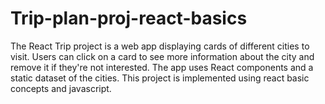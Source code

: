 # Trip-plan-proj-react-basics
The React Trip project is a web app displaying cards of different cities to visit. Users can click on a card to see more information about the city and remove it if they're not interested. The app uses React components and a static dataset of the cities. This project is implemented using react basic concepts and javascript.
